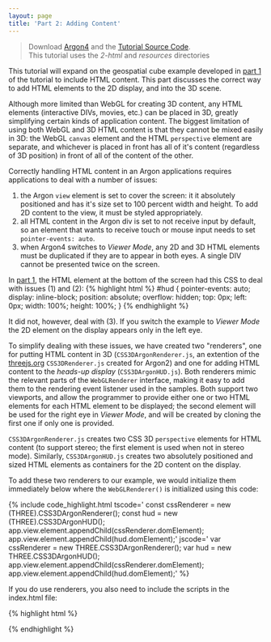 ```yaml
---
layout: page
title: 'Part 2: Adding Content'
---
```

> Download [Argon4](http://argonjs.io/argon-app) and the [Tutorial Source Code](https://github.com/argonjs/docs/tree/gh-pages/code). <br> This tutorial uses the *2-html* and *resources* directories   

This tutorial will expand on the geospatial cube example developed in [part 1](../part1) of the tutorial to include HTML content.  This part discusses the correct way to add HTML elements to the 2D display, and into the 3D scene.  

Although more limited than WebGL for creating 3D content, any HTML elements (interactive DIVs, movies, etc.) can be placed in 3D, greatly simplifying certain kinds of application content.  The biggest limitation of using both WebGL and 3D HTML content is that they cannot be mixed easily in 3D:  the WebGL `canvas` element and the HTML `perspective` element are separate, and whichever is placed in front has all of it's content (regardless of 3D position) in front of all of the content of the other.  

Correctly handling HTML content in an Argon applications requires applications to deal with a number of issues:
1. the Argon `view` element is set to cover the screen: it it absolutely positioned and has it's size set to 100 percent width and height. To add 2D content to the view, it must be styled appropriately.
2. all HTML content in the Argon div is set to not receive input by default, so an element that wants to receive touch or mouse input needs to set `pointer-events: auto`.
3. when Argon4 switches to *Viewer Mode*, any 2D and 3D HTML elements must be duplicated if they are to appear in both eyes.  A single DIV cannot be presented twice on the screen. 

In [part 1](../part1), the HTML element at the bottom of the screen had this CSS to deal with issues (1) and (2):
{% highlight html %}
#hud {
  	pointer-events: auto;
    display: inline-block;
    position: absolute; 
    overflow: hidden; 
    top: 0px; 
    left: 0px; 
    width: 100%; 
    height: 100%;
}
{% endhighlight %}

It did not, however, deal with (3).  If you switch the example to *Viewer Mode* the 2D element on the display appears only in the left eye.

To simplify dealing with these issues, we have created two "renderers", one for putting HTML content in 3D (`CSS3DArgonRenderer.js`, an extention of the [threejs.org](http://threejs.org) `CSS3DRenderer.js` created for Argon2) and one for adding HTML content to the *heads-up display* (`CSS3DArgonHUD.js`). Both renderers mimic the relevant parts of the `WebGLRenderer` interface, making it easy to add them to the rendering event listener used in the samples.  Both support two viewports, and allow the programmer to provide either one or two HTML elements for each HTML element to be displayed;  the second element will be used for the right eye in *Viewer Mode*, and will be created by cloning the first one if only one is provided.

`CSS3DArgonRenderer.js` creates two CSS 3D `perspective` elements for HTML content (to support stereo;  the first element is used when not in stereo mode).  Similarly, `CSS3DArgonHUD.js` creates two absolutely positioned and sized HTML elements as containers for the 2D content on the display.

To add these two renderers to our example, we would initialize them immediately below where the `WebGLRenderer()` is initialized using this code:

{% include code_highlight.html
tscode='
const cssRenderer = new (<any>THREE).CSS3DArgonRenderer();
const hud = new (<any>THREE).CSS3DArgonHUD();
app.view.element.appendChild(cssRenderer.domElement);
app.view.element.appendChild(hud.domElement);'
jscode='
var cssRenderer = new THREE.CSS3DArgonRenderer();
var hud = new THREE.CSS3DArgonHUD();
app.view.element.appendChild(cssRenderer.domElement);
app.view.element.appendChild(hud.domElement);'
%}

If you do use renderers, you also need to include the scripts in the index.html file:

{% highlight html %}
<head>
    <script src="../resources/lib/CSS3DArgonRenderer.js"></script>
    <script src="../resources/lib/CSS3DArgonHUD.js"></script>
</head>
{% endhighlight %}

<!---


The renderEvent listeners are called after the updateEvent listeners. Argon supports multiple subviews within its view (currently, just single or stereo), so the render event needs to handle an arbitrary set of subviews, rendering the scene appropriately in each one. This is straightforward for the WebGL renderer, but the CSS renderer needs to have a separate HTML element for each content element for each subview.  The `CSS3DArgonRender` and `CSS3DArgonHUD` help you manage this, allowing you to provide multiple elements, or simply cloning the element you provide if you only provide one.   As you can see, the `CSS3DArgonRender` and `CSS3DArgonHUD` renderers mimic the interface of the normal [three.js](http://threejs.org/) `WebGLRenderer`, simplifying the code.






Revisit in detail the ideas of argon frames-of-reference in geospatial coordinates, vs local 3D coordinates.

Want to spend a bit of time here talking about DOM repair, since we have a dynamic DIV, and how we want to be very careful.  Everything driven by the "reality".


## Dynamic Cube

In this tutorial we expand on the example in [Tutorial 1(Geolocated Cube)]({{ site.baseurl }}tutorial/part1) by adding information above the cube itself and at the bottom of the screen (in a so-called HUD element, which is rendered in the 2D plane of the screen itself). These elements show you how Argon uses different renderers to combine WebGL with CSS.

**Demo/needed files**
Download [Argon4](https://itunes.apple.com/us/app/argon4/id944297993?ls=1&mt=8) on your phone (if you haven't already done this) and [try Dynamic Cube](argon4://tutorials.argonjs.io/code/tutorial/part2)

If you download the zip of the example for this tutorial, you will find the follow files:

* index.html (the launch file, whichimports the needed js frameworks and calls app.js),
* app.js (holding the developer's code),
* app.ts (the typescript version of the code, explained below), 
* a resources folder including:
* argon.umd.js (containing the argon javascript framework), 
* three.js.min (a 3D graphcs framework) and other frameworks,
* a textures folder containing box.png (a texture used in the example)

These are all the assets you need to serve Dynamic Cube. If you upload the tutorial1 folder to your own server, then you can serve the example to any Argon4 browser on a iPhone or iPad. 

### The launch file (index.html)

The launch file has the same structure as in Tutorial 1. 

{% highlight html %}
<html>
  <meta name="viewport" content="width=device-width, initial-scale=1.0, maximum-scale=1.0, user-scalable=0" />
  <head>
    <title>Tutorial 2 - Simple Argon Application</title>
    <script src="./resources/lib/three/three.min.js"></script>
    <script src="./resources/lib/argon.umd.js"></script>
  </head>
  <body>
    <div id="argon"></div>
    <script src="./app.js"></script>   
  </body>

</html>
{% endhighlight %}

As in Tutorial 1, a separate file, app.js (the Typescript version is app.ts), contains the application code. 

### The application code (Typescript and Javascript)

The code below is similar to Tutorial 1. The extra code creates the css div element above the cube indicating location and the the element at the bottom of the screen. 

{% include code_highlight.html
tscode='
var boxGeoObject = new THREE.Object3D;
'
jscode='
var boxGeoObject = new THREE.Object3D;
'
%}


### Please continue to [Tutorial 3 (Stereo Mode)]({{ site.baseurl }}tutorial/part3).

### For more details about the methods discussed above, please refer to [Argonjs documentation](http://argonjs.io/argon/index.html)
-->